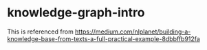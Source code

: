 # knowledge-graph-intro
This is referenced from https://medium.com/nlplanet/building-a-knowledge-base-from-texts-a-full-practical-example-8dbbffb912fa
